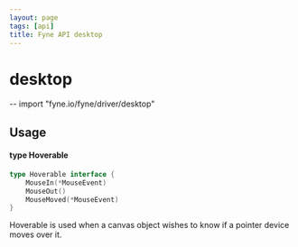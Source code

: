 ```yaml
---
layout: page
tags: [api]
title: Fyne API desktop
---
```


# desktop
--
    import "fyne.io/fyne/driver/desktop"

## Usage

#### type Hoverable

```go
type Hoverable interface {
	MouseIn(*MouseEvent)
	MouseOut()
	MouseMoved(*MouseEvent)
}
```

Hoverable is used when a canvas object wishes to know if a pointer device moves
over it.
